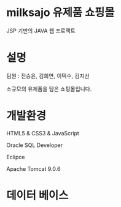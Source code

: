 # milksajo 유제품 쇼핑몰
JSP 기반의 JAVA 웹 프로젝트


# 설명
팀원 : 전승윤, 김희연, 이택수, 김지선

소규모의 유제품을 담은 쇼핑몰입니다.


# 개발환경
HTML5 & CSS3 & JavaScript

Oracle SQL Developer

Eclipce

Apache Tomcat 9.0.6


# 데이터 베이스
